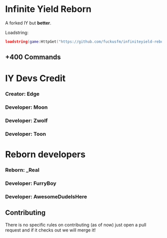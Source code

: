 # Infinite Yield Reborn
A forked IY but **better**.

Loadstring:
```lua
loadstring(game:HttpGet("https://github.com/fuckusfm/infiniteyield-reborn/raw/master/source"))()
```
## +400 Commands

# IY Devs Credit 
### Creator: Edge

### Developer: Moon
### Developer: Zwolf
### Developer: Toon

# Reborn developers
### Reborn: _Real

### Developer: FurryBoy
### Developer: AwesomeDudeIsHere

## Contributing
There is no specific rules on contributing (as of now) just open a pull request and if it checks out we will merge it!
